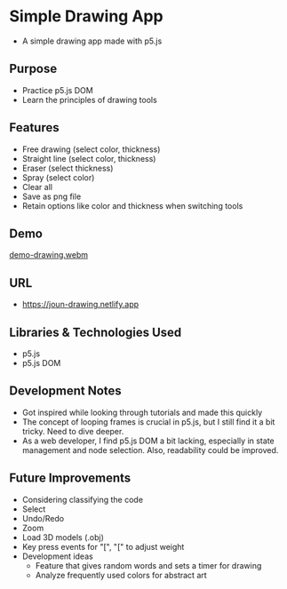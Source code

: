 # Simple Drawing App

- A simple drawing app made with p5.js

## Purpose

- Practice p5.js DOM
- Learn the principles of drawing tools

## Features

- Free drawing (select color, thickness)
- Straight line (select color, thickness)
- Eraser (select thickness)
- Spray (select color)
- Clear all
- Save as png file
- Retain options like color and thickness when switching tools

## Demo

[demo-drawing.webm](https://github.com/urbanscratcher/project-simple-drawing/assets/17016494/7f3eb368-1d08-4daf-9ac2-f385d349c133)

## URL

- https://joun-drawing.netlify.app

## Libraries & Technologies Used

- p5.js
- p5.js DOM

## Development Notes

- Got inspired while looking through tutorials and made this quickly
- The concept of looping frames is crucial in p5.js, but I still find it a bit tricky. Need to dive deeper.
- As a web developer, I find p5.js DOM a bit lacking, especially in state management and node selection. Also, readability could be improved.

## Future Improvements

- Considering classifying the code
- Select
- Undo/Redo
- Zoom
- Load 3D models (.obj)
- Key press events for "\[", "\[" to adjust weight
- Development ideas
  - Feature that gives random words and sets a timer for drawing
  - Analyze frequently used colors for abstract art
